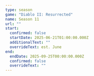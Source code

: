 ```yaml
---
type: season
game: "Diablo II: Resurrected"
name: Season 11
url: ""
start:
  confirmed: false
  startDate: 2025-06-21T01:00:00.000Z
  additionalText: ""
  overrideText: est. June
end:
  endDate: 2025-09-25T00:00:00.000Z
  confirmed: false
  overrideText: ""
---
```

